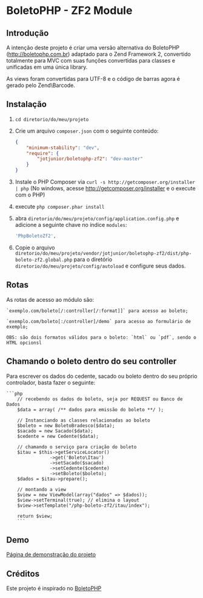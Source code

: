 BoletoPHP - ZF2 Module
=======================

Introdução
------------
A intenção deste projeto é criar uma versão alternativa do BoletoPHP (http://boletophp.com.br) adaptado
para o Zend Framework 2, convertido totalmente para MVC com suas funções convertidas para classes e unificadas 
em uma única library.

As views foram convertidas para UTF-8 e o código de barras agora é gerado pelo Zend\Barcode.  

Instalação
----------
  1. `cd diretorio/do/meu/projeto`
  2. Crie um arquivo `composer.json` com o seguinte conteúdo:

     ```json
     {
         "minimum-stability": "dev",
         "require": {
             "jotjunior/boletophp-zf2": "dev-master"
         }
     }
     ```
  3. Instale o PHP Composer via `curl -s http://getcomposer.org/installer | php` (No windows, acesse
     http://getcomposer.org/installer e o execute com o PHP)
  4. execute `php composer.phar install`
  5. abra `diretorio/do/meu/projeto/config/application.config.php` e adicione a seguinte chave no índice `modules`: 

     ```php
     'PhpBoletoZf2',
     ```
  6. Copie o arquivo `diretorio/do/meu/projeto/vendor/jotjunior/boletophp-zf2/dist/php-boleto-zf2.global.php` para o diretório `diretorio/do/meu/projeto/config/autoload` e configure seus dados.

Rotas
-----
As rotas de acesso ao módulo são:

	`exemplo.com/boleto[/:controller[/:format]]` para acesso ao boleto;
	
	`exemplo.com/boleto[:/controller]/demo` para acesso ao formulário de exemplo;
	 
	OBS: são dois formatos válidos para o boleto: `html` ou `pdf`, sendo o HTML opcionsl

Chamando o boleto dentro do seu controller
------------------------------------------
Para escrever os dados do cedente, sacado ou boleto dentro do seu próprio controlador, basta fazer o seguinte:

	```php
        // recebendo os dados do boleto, seja por REQUEST ou Banco de Dados
        $data = array( /** dados para emissão do boleto **/ ); 

        // Instanciando as classes relacionadas ao boleto
        $boleto = new BoletoBradesco($data);
        $sacado = new Sacado($data);
        $cedente = new Cedente($data);

        // chamando o serviço para criação do boleto
        $itau = $this->getServiceLocator()
                    ->get('Boleto\Itau')
                    ->setSacado($sacado)
                    ->setCedente($cedente)
                    ->setBoleto($boleto);
        $dados = $itau->prepare();

        // montando a view
        $view = new ViewModel(array("dados" => $dados));
        $view->setTerminal(true); // elimina o layout
        $view->setTemplate("/php-boleto-zf2/itau/index");
        
        return $view;
        ```

Demo
----
[Página de demonstração do projeto](http://phpboleto-zf2.jot.com.br/)

Créditos
--------
Este projeto é inspirado no [BoletoPHP](http://www.boletophp.com.br) 